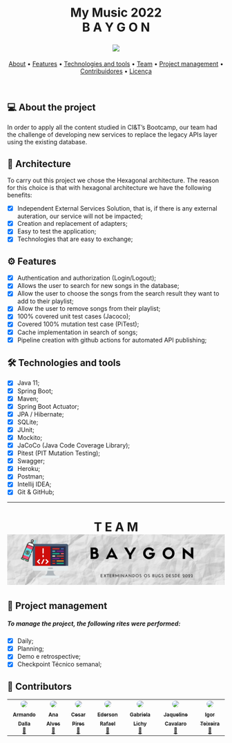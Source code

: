 <h1 align="center">
My Music 2022
   <br>
B A Y G O N
</h1>

<h3 align="center"> 
<img src="https://media.giphy.com/media/lqSDx8SI1916ysr4eq/giphy.gif">
</h3>
<p align="center">
 <a href="#-about-the-project">About</a> •
 <a href="#gear-features">Features</a> • 
 <a href="#hammer_and_wrench-technologies-and-tools">Technologies and tools</a> • 
 <a href="#about-our-team-">Team</a> • 
 <a href="#handshake-project-management">Project management</a> •
 <a href="#-contribuidores">Contribuidores</a> • 
 <a href="#user-content--licença">Licença</a>
</p>
<br>

## 💻 About the project
In order to apply all the content studied in CI&T’s Bootcamp, our team had the challenge of developing new services to replace the legacy APIs layer using the existing database. 

## :triangular_ruler: Architecture
To carry out this project we chose the Hexagonal architecture. The reason for this choice is that with hexagonal architecture we have the following benefits:
- [X]  Independent External Services Solution, that is, if there is any external auteration, our service will not be impacted;
- [X]  Creation and replacement of adapters;
- [X]  Easy to test the application;
- [X]  Technologies that are easy to exchange;

## :gear: Features
- [X]  Authentication and authorization (Login/Logout);
- [X]  Allows the user to search for new songs in the database;
- [X]  Allow the user to choose the songs from the search result they want to add to their playlist;
- [X]  Allow the user to remove songs from their playlist;
- [X]  100% covered unit test cases (Jacoco);
- [X]  Covered 100% mutation test case (PiTest);
- [X]  Cache implementation in search of songs;
- [X]  Pipeline creation with github actions for automated API publishing;

## :hammer_and_wrench: Technologies and tools
- [X]  Java  11;
- [X]  Spring Boot;
- [X]  Maven;
- [X]  Spring Boot Actuator;
- [X]  JPA / Hibernate;
- [X]  SQLite;
- [X]  JUnit;
- [X]  Mockito;
- [X]  JaCoCo (Java Code Coverage Library);
- [X]  Pitest (PIT Mutation Testing);
- [X]  Swagger;
- [X]  Heroku;
- [X]  Postman;
- [X]  Intellij IDEA;
- [X]  Git & GitHub;

----

<h1 align="center">
T E A M
 <img alt="Baygon" title="#Baygon" src="./.github/midia/BannerBaygon.png"/>
</h1>

## :handshake: Project management
##### To manage the project, the following rites were performed:
- [X]  Daily;
- [X]  Planning;
- [X]  Demo e retrospective;
- [X]  Checkpoint Técnico semanal;

## :robot: Contributors

<table>
  <tr>
    <td align="center"><a href="https://github.com/Armandolx"><img style="border-radius: 50%;" src="https://avatars.githubusercontent.com/u/21975733?v=4" width="100px"/><br /><sub><b>Armando Dalla</b></sub></a><br /><a href="https://github.com/Armandolx" title="Perfil Armando">🚀</a></td> 
    <td align="center"><a href="https://github.com/tc-anaalves"><img style="border-radius: 50%;" src="https://avatars.githubusercontent.com/u/105315430?v=4" width="100px;"/><br /><sub><b>Ana Alves</b></sub></a><br /><a href="https://github.com/tc-anaalves" title="Perfil Ana">🚀</a></td> 
    <td align="center"><a href="https://github.com/cesarapires1"><img style="border-radius: 50%;" src="https://avatars.githubusercontent.com/u/105384220?v=4" width="100px;"/><br /><sub><b>Cesar Pires</b></sub></a><br /><a href="https://github.com/cesarapires1" title="Perfil Cesar">🚀</a></td> 
    <td align="center"><a href="https://github.com/enonnemacher-ciandt"><img style="border-radius: 50%;" src="https://avatars.githubusercontent.com/u/105384086?v=4" width="100px;"/><br /><sub><b>
Ederson Rafael</b></sub></a><br /><a href="https://github.com/enonnemacher-ciandt" title="Perfil Ederson">🚀</a></td> 
    <td align="center"><a href="https://github.com/gabrielalichy"><img style="border-radius: 50%;" src="https://avatars.githubusercontent.com/u/105449193?v=4" width="100px;"/><br/><sub><b>Gabriela Lichy</b></sub></a><br/><a href="https://github.com/gabrielalichy" title="Perfil Gabriela">🚀</a></td> 
    <td align="center"><a href="https://github.com/jcavalaro"><img style="border-radius: 50%;" src="https://avatars.githubusercontent.com/u/105381406?v=4" width="100px;"/><br /><sub><b>Jaqueline Cavalaro</b></sub></a><br /><a href="https://github.com/jcavalaro" title="Perfil Jaqueline">🚀</a></td> 
    <td align="center"><a href="https://github.com/iteixeira465"><img style="border-radius: 50%;" src="https://avatars.githubusercontent.com/u/105372092?v=4" width="100px;"/><br/><sub><b>Igor Teixeira</b></sub></a><br/><a href="https://github.com/iteixeira465" title="Perfil Igor">🚀</a></td> 
  </tr>
</table>
